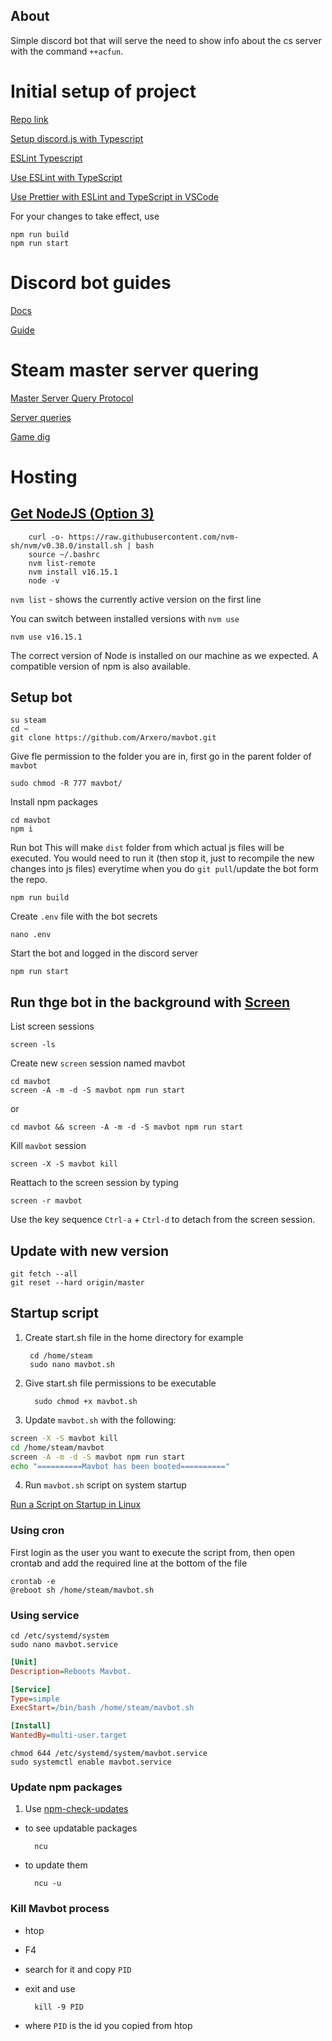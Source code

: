 ## About

Simple discord bot that will serve the need to show info about the cs server with the command `++acfun`.

# Initial setup of project

[Repo link](https://github.com/Arxero/mavbot)

[Setup discord.js with Typescript](https://www.freecodecamp.org/news/build-a-100-days-of-code-discord-bot-with-typescript-mongodb-and-discord-js-13/)

[ESLint Typescript](https://typescript-eslint.io/docs/linting/)

[Use ESLint with TypeScript](https://khalilstemmler.com/blogs/typescript/eslint-for-typescript/)

[Use Prettier with ESLint and TypeScript in VSCode](https://khalilstemmler.com/blogs/tooling/prettier/)


For your changes to take effect, use 

    npm run build
    npm run start

# Discord bot guides

[Docs](https://discord.js.org/#/docs/discord.js/stable/general/welcome)

[Guide](https://discordjs.guide/creating-your-bot/creating-commands.html#command-deployment-script)

# Steam master server quering
[Master Server Query Protocol](https://developer.valvesoftware.com/wiki/Master_Server_Query_Protocol#Sample_query)

[Server queries](https://developer.valvesoftware.com/wiki/Server_queries)

[Game dig](https://www.npmjs.com/package/gamedig)

# Hosting
## [Get NodeJS (Option 3)](https://www.digitalocean.com/community/tutorials/how-to-install-node-js-on-ubuntu-20-04)

        curl -o- https://raw.githubusercontent.com/nvm-sh/nvm/v0.38.0/install.sh | bash
        source ~/.bashrc
        nvm list-remote
        nvm install v16.15.1
        node -v

`nvm list` - shows the currently active version on the first line

You can switch between installed versions with `nvm use`

    nvm use v16.15.1

The correct version of Node is installed on our machine as we expected. A compatible version of npm is also available.
## Setup bot

    su steam
    cd ~
    git clone https://github.com/Arxero/mavbot.git

Give fle permission to the folder you are in, first go in the parent folder of `mavbot`

    sudo chmod -R 777 mavbot/

Install npm packages

    cd mavbot
    npm i

Run bot
This will make `dist` folder from which actual js files will be executed. You would need to run it (then stop it, just to recompile the new changes into js files) everytime when you do `git pull`/update the bot form the repo.

    npm run build

Create `.env` file with the bot secrets

    nano .env
    
Start the bot and logged in the discord server

    npm run start

## Run thge bot in the background with [Screen](https://linuxize.com/post/how-to-use-linux-screen/)

List screen sessions

    screen -ls

Create new `screen` session named mavbot

    cd mavbot
    screen -A -m -d -S mavbot npm run start

or

    cd mavbot && screen -A -m -d -S mavbot npm run start

Kill `mavbot` session

    screen -X -S mavbot kill

Reattach to the screen session by typing
    
    screen -r mavbot

Use the key sequence `Ctrl-a` + `Ctrl-d` to detach from the screen session.

## Update with new version

    git fetch --all
    git reset --hard origin/master

## Startup script

1. Create start.sh file in the home directory for example

        cd /home/steam
        sudo nano mavbot.sh

2. Give start.sh file permissions to be executable

         sudo chmod +x mavbot.sh

3. Update `mavbot.sh` with the following:

```sh
screen -X -S mavbot kill
cd /home/steam/mavbot
screen -A -m -d -S mavbot npm run start
echo "==========Mavbot has been booted=========="
```
4. Run `mavbot.sh` script on system startup

[Run a Script on Startup in Linux](https://www.baeldung.com/linux/run-script-on-startup)
### Using cron

First login as the user you want to execute the script from, then open crontab and add the required line at the bottom of the file

    crontab -e
    @reboot sh /home/steam/mavbot.sh

### Using service

    cd /etc/systemd/system
    sudo nano mavbot.service

```ini
[Unit]
Description=Reboots Mavbot.  

[Service]
Type=simple
ExecStart=/bin/bash /home/steam/mavbot.sh           

[Install]
WantedBy=multi-user.target
```

    chmod 644 /etc/systemd/system/mavbot.service
    sudo systemctl enable mavbot.service


### Update npm packages

1. Use [npm-check-updates](https://www.npmjs.com/package/npm-check-updates)

-   to see updatable packages

          ncu

-   to update them

          ncu -u

### Kill Mavbot process
- htop
- F4
- search for it and copy `PID`
- exit and use

        kill -9 PID

- where `PID` is the id you copied from htop